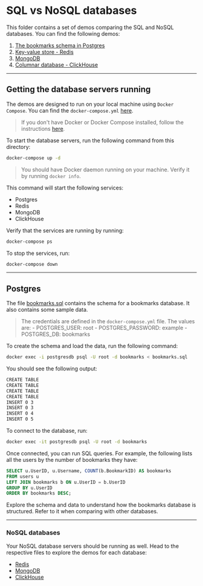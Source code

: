 # SQL vs NoSQL databases

This folder contains a set of demos comparing the SQL and NoSQL databases.
You can find the following demos:

1. [The bookmarks schema in Postgres](./bookmarks.sql)
2. [Key-value store - Redis](./redis.md)
3. [MongoDB](./mongo.md)
4. [Columnar database - ClickHouse](./clickhouse.md)

---
## Getting the database servers running

The demos are designed to run on your local machine using `Docker Compose`.
You can find the `docker-compose.yml` [here](./docker-compose.yml).

> If you don't have Docker or Docker Compose installed, follow the instructions [here](https://docs.docker.com/compose/install/).

To start the database servers, run the following command from this directory:

```bash
docker-compose up -d
```


> You should have Docker daemon running on your machine. Verify it by running `docker info`.

This command will start the following services:
- Postgres
- Redis
- MongoDB
- ClickHouse

Verify that the services are running by running:

```bash
docker-compose ps
```
To stop the services, run:

```bash
docker-compose down
```

---
## Postgres

The file [bookmarks.sql](./bookmarks.sql) contains the schema for a bookmarks database. It also contains some sample data.


> The credentials are defined in the `docker-compose.yml` file. The values are:
    - POSTGRES_USER: root
    - POSTGRES_PASSWORD: example
    - POSTGRES_DB: bookmarks


To create the schema and load the data, run the following command:

```bash
docker exec -i postgresdb psql -U root -d bookmarks < bookmarks.sql
```

You should see the following output:

```bash
CREATE TABLE
CREATE TABLE
CREATE TABLE
CREATE TABLE
INSERT 0 3
INSERT 0 3
INSERT 0 4
INSERT 0 5
```

To connect to the database, run:

```bash
docker exec -it postgresdb psql -U root -d bookmarks
```

Once connected, you can run SQL queries. For example, the following lists all the users by the number of bookmarks they have:

```sql
SELECT u.UserID, u.Username, COUNT(b.BookmarkID) AS bookmarks
FROM users u
LEFT JOIN bookmarks b ON u.UserID = b.UserID
GROUP BY u.UserID
ORDER BY bookmarks DESC;
````

Explore the schema and data to understand how the bookmarks database is structured. Refer to it when comparing with other databases.

---
### NoSQL databases

Your NoSQL database servers should be running as well. Head to the respective files to explore the demos for each database:
- [Redis](./redis.md)
- [MongoDB](./mongo.md)
- [ClickHouse](./clickhouse.md)   
